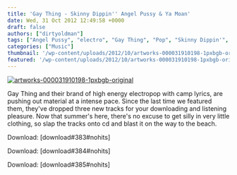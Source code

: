 ```yaml
---
title: 'Gay Thing - Skinny Dippin'' Angel Pussy & Ya Moan'
date: Wed, 31 Oct 2012 12:49:58 +0000
draft: false
authors: ["dirtyoldman"]
tags: ["Angel Pussy", "electro", "Gay Thing", "Pop", "Skinny Dippin'", "south africa", "Ya Moan"]
categories: ["Music"]
thumbnail: '/wp-content/uploads/2012/10/artworks-000031910198-1pxbgb-original-150x150.jpg'
featured: '/wp-content/uploads/2012/10/artworks-000031910198-1pxbgb-original-304x190.jpg'
---
```


[![](/wp-content/uploads/2012/10/artworks-000031910198-1pxbgb-original-e1351686048645.jpg "artworks-000031910198-1pxbgb-original")](/2012/10/31/gay-thing-skinny-dippin-angel-pussy-ya-moan/artworks-000031910198-1pxbgb-original/)

Gay Thing and their brand of high energy electropop with camp lyrics, are pushing out material at a intense pace. Since the last time we featured them, they've dropped three new tracks for your downloading and listening pleasure. Now that summer's here, there's no excuse to get silly in very little clothing, so slap the tracks onto cd and blast it on the way to the beach.

Download: \[download#383#nohits\]

Download: \[download#384#nohits\]

Download: \[download#385#nohits\]

